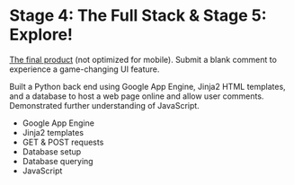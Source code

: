 # Stage 4: The Full Stack & Stage 5: Explore!
[The final product](http://david-venturi-ipnd-notes.appspot.com/) (not optimized for mobile). Submit a blank comment to experience a game-changing UI feature.

Built a Python back end using Google App Engine, Jinja2 HTML templates, and a database to host a web page online and allow user comments. Demonstrated further understanding of JavaScript.
- Google App Engine
- Jinja2 templates
- GET & POST requests
- Database setup
- Database querying
- JavaScript
